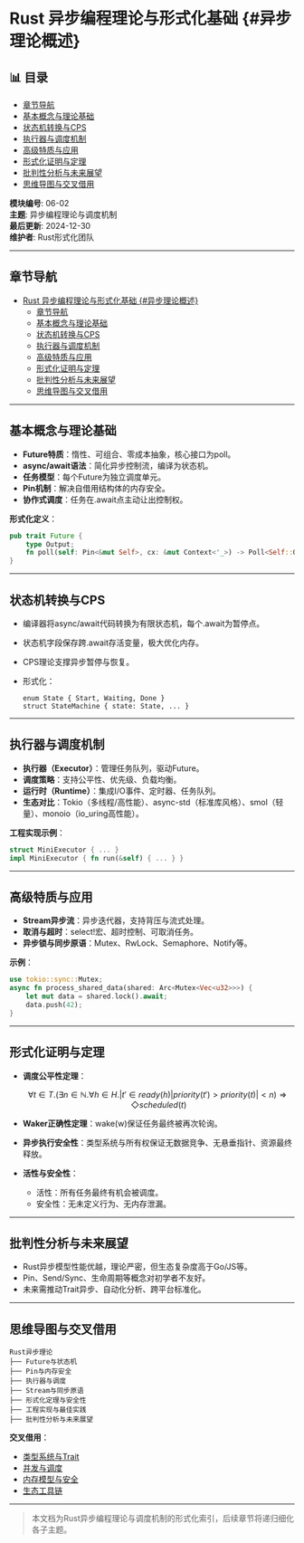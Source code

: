 ﻿# Rust 异步编程理论与形式化基础 {#异步理论概述}


## 📊 目录

- [章节导航](#章节导航)
- [基本概念与理论基础](#基本概念与理论基础)
- [状态机转换与CPS](#状态机转换与cps)
- [执行器与调度机制](#执行器与调度机制)
- [高级特质与应用](#高级特质与应用)
- [形式化证明与定理](#形式化证明与定理)
- [批判性分析与未来展望](#批判性分析与未来展望)
- [思维导图与交叉借用](#思维导图与交叉借用)


**模块编号**: 06-02  
**主题**: 异步编程理论与调度机制  
**最后更新**: 2024-12-30  
**维护者**: Rust形式化团队

---

## 章节导航

- [Rust 异步编程理论与形式化基础 {#异步理论概述}](#rust-异步编程理论与形式化基础-异步理论概述)
  - [章节导航](#章节导航)
  - [基本概念与理论基础](#基本概念与理论基础)
  - [状态机转换与CPS](#状态机转换与cps)
  - [执行器与调度机制](#执行器与调度机制)
  - [高级特质与应用](#高级特质与应用)
  - [形式化证明与定理](#形式化证明与定理)
  - [批判性分析与未来展望](#批判性分析与未来展望)
  - [思维导图与交叉借用](#思维导图与交叉借用)

---

## 基本概念与理论基础

- **Future特质**：惰性、可组合、零成本抽象，核心接口为poll。
- **async/await语法**：简化异步控制流，编译为状态机。
- **任务模型**：每个Future为独立调度单元。
- **Pin机制**：解决自借用结构体的内存安全。
- **协作式调度**：任务在.await点主动让出控制权。

**形式化定义**：

```rust
pub trait Future {
    type Output;
    fn poll(self: Pin<&mut Self>, cx: &mut Context<'_>) -> Poll<Self::Output>;
}
```

---

## 状态机转换与CPS

- 编译器将async/await代码转换为有限状态机，每个.await为暂停点。
- 状态机字段保存跨.await存活变量，极大优化内存。
- CPS理论支撑异步暂停与恢复。
- 形式化：

  ```text
  enum State { Start, Waiting, Done }
  struct StateMachine { state: State, ... }
  ```

---

## 执行器与调度机制

- **执行器（Executor）**：管理任务队列，驱动Future。
- **调度策略**：支持公平性、优先级、负载均衡。
- **运行时（Runtime）**：集成I/O事件、定时器、任务队列。
- **生态对比**：Tokio（多线程/高性能）、async-std（标准库风格）、smol（轻量）、monoio（io_uring高性能）。

**工程实现示例**：

```rust
struct MiniExecutor { ... }
impl MiniExecutor { fn run(&self) { ... } }
```

---

## 高级特质与应用

- **Stream异步流**：异步迭代器，支持背压与流式处理。
- **取消与超时**：select!宏、超时控制、可取消任务。
- **异步锁与同步原语**：Mutex、RwLock、Semaphore、Notify等。

**示例**：

```rust
use tokio::sync::Mutex;
async fn process_shared_data(shared: Arc<Mutex<Vec<u32>>>) {
    let mut data = shared.lock().await;
    data.push(42);
}
```

---

## 形式化证明与定理

- **调度公平性定理**：

  ```math
  ∀t∈T. (∃n∈ℕ. ∀h∈H. |{t'∈ready(h) | priority(t') > priority(t)}| < n) ⇒ ◇scheduled(t)
  ```

- **Waker正确性定理**：wake(w)保证任务最终被再次轮询。
- **异步执行安全性**：类型系统与所有权保证无数据竞争、无悬垂指针、资源最终释放。
- **活性与安全性**：
  - 活性：所有任务最终有机会被调度。
  - 安全性：无未定义行为、无内存泄漏。

---

## 批判性分析与未来展望

- Rust异步模型性能优越，理论严密，但生态复杂度高于Go/JS等。
- Pin、Send/Sync、生命周期等概念对初学者不友好。
- 未来需推动Trait异步、自动化分析、跨平台标准化。

---

## 思维导图与交叉借用

```text
Rust异步理论
├── Future与状态机
├── Pin与内存安全
├── 执行器与调度
├── Stream与同步原语
├── 形式化定理与安全性
├── 工程实现与最佳实践
├── 批判性分析与未来展望
```

**交叉借用**：

- [类型系统与Trait](../02_type_system/)
- [并发与调度](../05_concurrency/)
- [内存模型与安全](../04_memory_model/)
- [生态工具链](../26_toolchain_ecosystem/)

---

> 本文档为Rust异步编程理论与调度机制的形式化索引，后续章节将递归细化各子主题。
